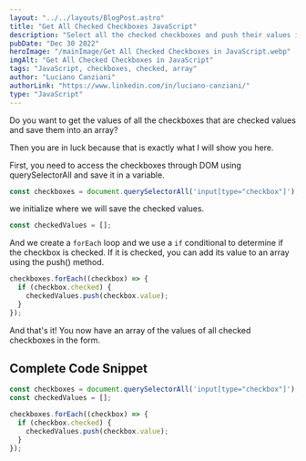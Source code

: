 ```yaml
---
layout: "../../layouts/BlogPost.astro"
title: "Get All Checked Checkboxes JavaScript"
description: "Select all the checked checkboxes and push their values into an array. With the use of DOM, you can select all checkboxes and loop them through a forEach to select only the checked ones and push them into an array."
pubDate: "Dec 30 2022"
heroImage: "/mainImage/Get All Checked Checkboxes in JavaScript.webp"
imgAlt: "Get All Checked Checkboxes in JavaScript"
tags: "JavaScript, checkboxes, checked, array"
author: "Luciano Canziani"
authorLink: "https://www.linkedin.com/in/luciano-canziani/"
type: "JavaScript"
---
```


Do you want to get the values of all the checkboxes that are checked values and save them into an array?

Then you are in luck because that is exactly what I will show you here.

First, you need to access the checkboxes through DOM using querySelectorAll and save it in a variable.

```js
const checkboxes = document.querySelectorAll('input[type="checkbox"]');
```

we initialize where we will save the checked values.

```js
const checkedValues = [];
```

And we create a `forEach` loop and we use a `if` conditional to determine if the checkbox is checked. If it is checked, you can add its value to an array using the push() method.

```js
checkboxes.forEach((checkbox) => {
  if (checkbox.checked) {
    checkedValues.push(checkbox.value);
  }
});
```

And that's it! You now have an array of the values of all checked checkboxes in the form.

## Complete Code Snippet

```js
const checkboxes = document.querySelectorAll('input[type="checkbox"]');
const checkedValues = [];

checkboxes.forEach((checkbox) => {
  if (checkbox.checked) {
    checkedValues.push(checkbox.value);
  }
});
```
